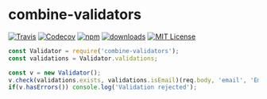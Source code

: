 # combine-validators

[![Travis](https://img.shields.io/travis/FlorianEdelmaier/validator.svg)](https://travis-ci.org/FlorianEdelmaier/validator)
[![Codecov](https://img.shields.io/codecov/c/github/FlorianEdelmaier/validator.svg)](https://codecov.io/github/FlorianEdelmaier/validator)
[![npm](https://img.shields.io/npm/v/npm.svg?maxAge=2592000)](http://npm.im/combine-validators)
[![downloads](https://img.shields.io/npm/dm/starwars-names.svg?style=flat-square)](http://npm-stat.com/charts.html?package=combine-validators)
[![MIT License](https://img.shields.io/npm/l/starwars-names.svg?style=flat-square)](http://opensource.org/licenses/MIT)

```javascript
const Validator = require('combine-validators');
const validations = Validator.validations;

const v = new Validator();
v.check(validations.exists, validations.isEmail)(req.body, 'email', 'Email not valid');
if(v.hasErrors()) console.log('Validation rejected');
```
